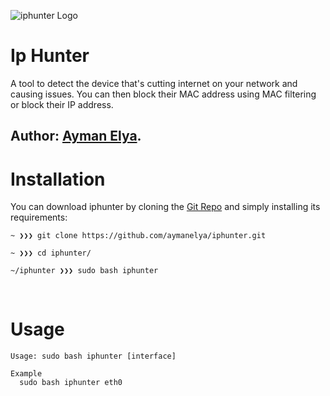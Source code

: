 ![iphunter Logo](https://i.imgur.com/PocbDvm.png)

# Ip Hunter

A tool to detect the device that's cutting internet on your network and causing issues.
You can then block their MAC address using MAC filtering or block their IP address.

Author: [Ayman Elya](mailto:aymanelyahmidi@gmail.com).
-------------
# Installation

You can download iphunter by cloning the [Git Repo](https://github.com/aymanelya/iphunter) and simply installing its requirements:

```
~ ❯❯❯ git clone https://github.com/aymanelya/iphunter.git

~ ❯❯❯ cd iphunter/

~/iphunter ❯❯❯ sudo bash iphunter
```
<br/>

# Usage

```
Usage: sudo bash iphunter [interface]

Example
  sudo bash iphunter eth0
```
